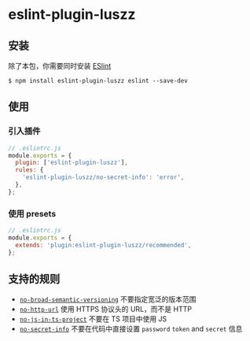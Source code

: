 # eslint-plugin-luszz

## 安装

除了本包，你需要同时安装 [ESlint](https://eslint.org/)

```shell
$ npm install eslint-plugin-luszz eslint --save-dev
```

## 使用

### 引入插件

```js
// .eslintrc.js
module.exports = {
  plugin: ['eslint-plugin-luszz'],
  rules: {
    'eslint-plugin-luszz/no-secret-info': 'error',
  },
};
```

### 使用 presets

```js
// .eslintrc.js
module.exports = {
  extends: 'plugin:eslint-plugin-luszz/recommended',
};
```

## 支持的规则

- [`no-broad-semantic-versioning`](https://luszz.github.io/pure/plugin/no-broad-semantic-versioning.html) 不要指定宽泛的版本范围
- [`no-http-url`](https://luszz.github.io/pure/plugin/no-http-url.html) 使用 HTTPS 协议头的 URL，而不是 HTTP
- [`no-js-in-ts-project`](https://luszz.github.io/pure/plugin/no-js-in-ts-project.html) 不要在 TS 项目中使用 JS
- [`no-secret-info`](https://luszz.github.io/pure/plugin/no-secret-info.html) 不要在代码中直接设置 `password` `token` and `secret` 信息
